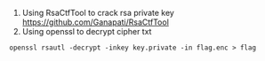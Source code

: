 1. Using RsaCtfTool to crack rsa private key https://github.com/Ganapati/RsaCtfTool
2. Using openssl to decrypt cipher txt
```
openssl rsautl -decrypt -inkey key.private -in flag.enc > flag
```


